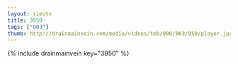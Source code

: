 ```yaml
--- 
layout: sieutv
title: 3950
tags: ["003"]
thumb: http://drainmainvein.com/media/videos/tmb/000/003/950/player.jpg
---
```

{% include drainmainvein key="3950" %} 
